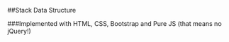 

##Stack Data Structure

###Implemented with HTML, CSS, Bootstrap and Pure JS (that means no jQuery!)